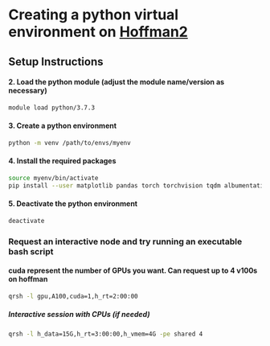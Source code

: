 
# Creating a python virtual environment on [Hoffman2](https://www.hoffman2.idre.ucla.edu/)

## Setup Instructions

#### 2. Load the python module (adjust the module name/version as necessary)
```bash
module load python/3.7.3 
```
#### 3. Create a python environment
```bash
python -m venv /path/to/envs/myenv
```
#### 4. Install the required packages
```bash
source myenv/bin/activate
pip install --user matplotlib pandas torch torchvision tqdm albumentations Pillow opencv-python scikit-learn h5py efficientnet_pytorch torchstain

```
#### 5. Deactivate the python environment
```bash
deactivate
```

### Request an interactive node and try running an executable bash script
#### cuda represent the number of GPUs you want. Can request up to 4 v100s on hoffman
```bash
qrsh -l gpu,A100,cuda=1,h_rt=2:00:00
```

##### Interactive session with CPUs (if needed)
```bash
qrsh -l h_data=15G,h_rt=3:00:00,h_vmem=4G -pe shared 4
```


